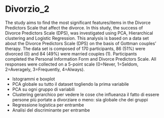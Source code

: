 # Divorzio_2
The study aims to find the most significant features/items in the Divorce Predictors Scale that affect the divorce.
In this study, the success of Divorce Predictors Scale (DPS), was investigated using PCA, Hierarchical clustering and Logistic Regression.
This analysis is based on a data set about the Divorce Predictors Scale (DPS) on the basis of Gottman couples’ therapy.
The data set is composed of 170 participants, 86 (51%) were divorced (0) and 84 (49%) were married couples (1). 
Participants completed the Personal Information Form and Divorce Predictors Scale. All responses were collected on a 5-point scale (0=Never, 1=Seldom, 2=Averagely, 3=Frequently, 4=Always).


- Istogrammi e boxplot
- PCA globale su tutto il dataset togliendo la prima variabile
- PCA su ogni gruppo di variabili
- Clustering gerarchico per vedere le cose che influeanza il fatto di essere persone più portate a divorziare o meno: sia globale che dei gruppi
- Regressione logistica per entrambe
- Analisi del discriminante per entrambe
